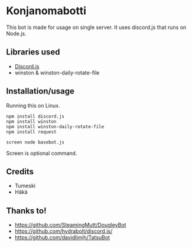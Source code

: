 # Konjanomabotti
This bot is made for usage on single server. It uses discord.js that runs on Node.js.

## Libraries used
- <a href="https://github.com/hydrabolt/discord.js/">Discord.js</a>
- winston & winston-daily-rotate-file

## Installation/usage

Running this on Linux.

```
npm install discord.js
npm install winston
npm install winston-daily-rotate-file
npm install request

screen node basebot.js
```
Screen is optional command.

## Credits
- Tumeski
- Häkä

## Thanks to!
- https://github.com/SteamingMutt/DougleyBot
- https://github.com/hydrabolt/discord.js/
- https://github.com/davidlimjh/TatsuBot
